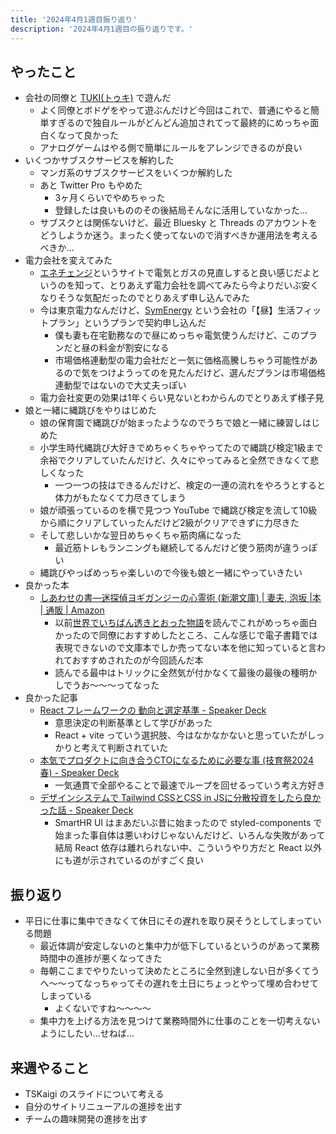 ```yaml
---
title: '2024年4月1週目振り返り'
description: '2024年4月1週目の振り返りです。'
---
```


## やったこと

- 会社の同僚と [TUKI(トゥキ)](https://hobbyjapan.games/tuki/) で遊んだ
  - よく同僚とボドゲをやって遊ぶんだけど今回はこれで、普通にやると簡単すぎるので独自ルールがどんどん追加されてって最終的にめっちゃ面白くなって良かった
  - アナログゲームはやる側で簡単にルールをアレンジできるのが良い
- いくつかサブスクサービスを解約した
  - マンガ系のサブスクサービスをいくつか解約した
  - あと Twitter Pro もやめた
    - 3ヶ月くらいでやめちゃった
    - 登録したは良いもののその後結局そんなに活用していなかった…
  - サブスクとは関係ないけど、最近 Bluesky と Threads のアカウントをどうしようか迷う。まったく使ってないので消すべきか運用法を考えるべきか…
- 電力会社を変えてみた
  - [エネチェンジ](https://enechange.jp/)というサイトで電気とガスの見直しすると良い感じだよというのを知って、とりあえず電力会社を調べてみたら今よりだいぶ安くなりそうな気配だったのでとりあえず申し込んでみた
  - 今は東京電力なんだけど、[SymEnergy](https://www.symenergy.co.jp/) という会社の「【昼】生活フィットプラン」というプランで契約申し込んだ
    - 僕も妻も在宅勤務なので昼にめっちゃ電気使うんだけど、このプランだと昼の料金が割安になる
    - 市場価格連動型の電力会社だと一気に価格高騰しちゃう可能性があるので気をつけようってのを見たんだけど、選んだプランは市場価格連動型ではないので大丈夫っぽい
  - 電力会社変更の効果は1年くらい見ないとわからんのでとりあえず様子見
- 娘と一緒に縄跳びをやりはじめた
  - 娘の保育園で縄跳びが始まったようなのでうちで娘と一緒に練習しはじめた
  - 小学生時代縄跳び大好きでめちゃくちゃやってたので縄跳び検定1級まで余裕でクリアしていたんだけど、久々にやってみると全然できなくて悲しくなった
    - 一つ一つの技はできるんだけど、検定の一連の流れをやろうとすると体力がもたなくて力尽きてしまう
  - 娘が頑張っているのを横で見つつ YouTube で縄跳び検定を流して10級から順にクリアしていったんだけど2級がクリアできずに力尽きた
  - そして悲しいかな翌日めちゃくちゃ筋肉痛になった
    - 最近筋トレもランニングも継続してるんだけど使う筋肉が違うっぽい
  - 縄跳びやっぱめっちゃ楽しいので今後も娘と一緒にやっていきたい
- 良かった本
  - [しあわせの書―迷探偵ヨギガンジーの心霊術 (新潮文庫) | 妻夫, 泡坂 |本 | 通販 | Amazon](https://www.amazon.co.jp/dp/4101445036)
    - 以前[世界でいちばん透きとおった物語](https://www.shinchosha.co.jp/book/180262/)を読んでこれがめっちゃ面白かったので同僚におすすめしたところ、こんな感じで電子書籍では表現できないので文庫本でしか売ってない本を他に知っていると言われておすすめされたのが今回読んだ本
    - 読んでる最中はトリックに全然気が付かなくて最後の最後の種明かしでうお〜〜〜ってなった
- 良かった記事
  - [React フレームワークの 動向と選定基準 - Speaker Deck](https://speakerdeck.com/azukiazusa1/react-huremuwakuno-dong-xiang-toxuan-ding-ji-zhun)
    - 意思決定の判断基準として学びがあった
    - React + vite っていう選択肢、今はなかなかないと思っていたがしっかりと考えて判断されていた
  - [本気でプロダクトに向き合うCTOになるために必要な事 (技育祭2024春) - Speaker Deck](https://speakerdeck.com/mosa_siru/ben-qi-depurodakutonixiang-kihe-uctoninarutamenibi-yao-nashi-ji-yu-ji-2024chun)
    - 一気通貫で全部やることで最速でループを回せるっていう考え方好き
  - [デザインシステムで Tailwind CSSとCSS in JSに分散投資をしたら良かった話 - Speaker Deck](https://speakerdeck.com/fsubal/dezainsisutemude-tailwind-csstocss-in-jsnifen-san-tou-zi-wositaraliang-katutahua)
    - SmartHR UI はまあだいぶ昔に始まったので styled-components で始まった事自体は悪いわけじゃないんだけど、いろんな失敗があって結局 React 依存は離れられない中、こういうやり方だと React 以外にも道が示されているのがすごく良い

## 振り返り

- 平日に仕事に集中できなくて休日にその遅れを取り戻そうとしてしまっている問題
  - 最近体調が安定しないのと集中力が低下しているというのがあって業務時間中の進捗が悪くなってきた
  - 毎朝ここまでやりたいって決めたところに全然到達しない日が多くてうへ〜〜ってなっちゃってその遅れを土日にちょっとやって埋め合わせてしまっている
    - よくないですね〜〜〜〜
  - 集中力を上げる方法を見つけて業務時間外に仕事のことを一切考えないようにしたい…せねば…

## 来週やること

- TSKaigi のスライドについて考える
- 自分のサイトリニューアルの進捗を出す
- チームの趣味開発の進捗を出す

